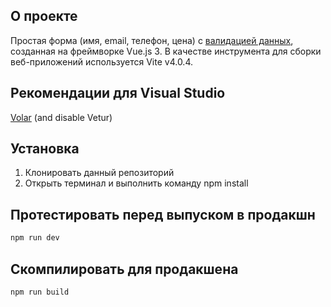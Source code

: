 ## О проекте
Простая форма (имя, email, телефон, цена) с <a href="https://vuelidate-next.netlify.app/">валидацией данных</a>, созданная на фреймворке Vue.js 3. В качестве инструмента для сборки веб-приложений используется Vite v4.0.4.

## Рекомендации для Visual Studio

[Volar](https://marketplace.visualstudio.com/items?itemName=Vue.volar) (and disable Vetur)

## Установка
1. Клонировать данный репозиторий
2. Открыть терминал и выполнить команду npm install

## Протестировать перед выпуском в продакшн

```sh
npm run dev
```

## Скомпилировать для продакшена

```sh
npm run build
```